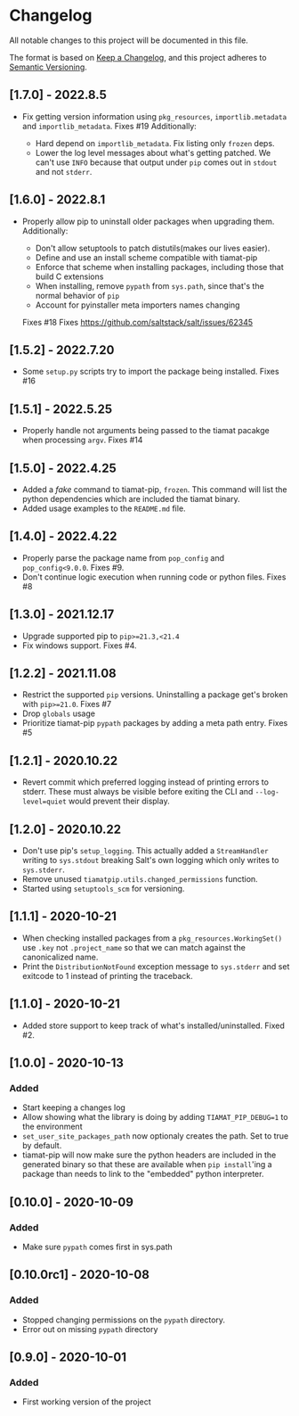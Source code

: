 # Changelog
All notable changes to this project will be documented in this file.

The format is based on [Keep a Changelog](https://keepachangelog.com/en/1.0.0/),
and this project adheres to [Semantic Versioning](https://semver.org/spec/v2.0.0.html).

## [1.7.0] - 2022.8.5
- Fix getting version information using `pkg_resources`,  `importlib.metadata` and `importlib_metadata`. Fixes #19
  Additionally:

    * Hard depend on `importlib_metadata`. Fix listing only `frozen` deps.
    * Lower the log level messages about what's getting patched. We can't use
      `INFO` because that output under `pip` comes out in `stdout` and not `stderr`.

## [1.6.0] - 2022.8.1
- Properly allow pip to uninstall older packages when upgrading them.
  Additionally:

    * Don't allow setuptools to patch distutils(makes our lives easier).
    * Define and use an install scheme compatible with tiamat-pip
    * Enforce that scheme when installing packages, including those that build C extensions
    * When installing, remove ``pypath`` from ``sys.path``, since that's
      the normal behavior of ``pip``
    * Account for pyinstaller meta importers names changing

  Fixes #18
  Fixes https://github.com/saltstack/salt/issues/62345

## [1.5.2] - 2022.7.20
- Some ``setup.py`` scripts try to import the package being installed. Fixes #16

## [1.5.1] - 2022.5.25
- Properly handle not arguments being passed to the tiamat pacakge when processing ``argv``. Fixes #14

## [1.5.0] - 2022.4.25
- Added a _fake_ command to tiamat-pip, ``frozen``. This command will list the python
dependencies which are included the tiamat binary.
- Added usage examples to the ``README.md`` file.

## [1.4.0] - 2022.4.22
- Properly parse the package name from ``pop_config`` and ``pop_config<9.0.0``. Fixes #9.
- Don't continue logic execution when running code or python files. Fixes #8

## [1.3.0] - 2021.12.17
- Upgrade supported pip to ``pip>=21.3,<21.4``
- Fix windows support. Fixes #4.

## [1.2.2] - 2021.11.08
- Restrict the supported ``pip`` versions. Uninstalling a package get's broken with ``pip>=21.0``. Fixes #7
- Drop ``globals`` usage
- Prioritize tiamat-pip ``pypath`` packages by adding a meta path entry. Fixes #5

## [1.2.1] - 2020.10.22
- Revert commit which preferred logging instead of printing errors to stderr.
These must always be visible before exiting the CLI and `--log-level=quiet` would
prevent their display.

## [1.2.0] - 2020.10.22
- Don't use pip's `setup_logging`. This actually added a `StreamHandler` writing to
`sys.stdout` breaking Salt's own logging which only writes to `sys.stderr`.
- Remove unused `tiamatpip.utils.changed_permissions` function.
- Started using `setuptools_scm` for versioning.

## [1.1.1] - 2020-10-21
- When checking installed packages from a `pkg_resources.WorkingSet()` use `.key` not
`.project_name` so that we can match against the canonicalized name.
- Print the `DistributionNotFound` exception message to `sys.stderr` and set exitcode
to 1 instead of printing the traceback.

## [1.1.0] - 2020-10-21
- Added store support to keep track of what's installed/uninstalled. Fixed #2.

## [1.0.0] - 2020-10-13
### Added
- Start keeping a changes log
- Allow showing what the library is doing by adding `TIAMAT_PIP_DEBUG=1` to the environment
- `set_user_site_packages_path` now optionaly creates the path. Set to true by default.
- tiamat-pip will now make sure the python headers are included in the generated binary so
that these are available when `pip install`'ing a package than needs to link to the "embedded"
python interpreter.

## [0.10.0] - 2020-10-09
### Added
- Make sure `pypath` comes first in sys.path

## [0.10.0rc1] - 2020-10-08
### Added
- Stopped changing permissions on the `pypath` directory.
- Error out on missing `pypath` directory

## [0.9.0] - 2020-10-01
### Added
- First working version of the project
